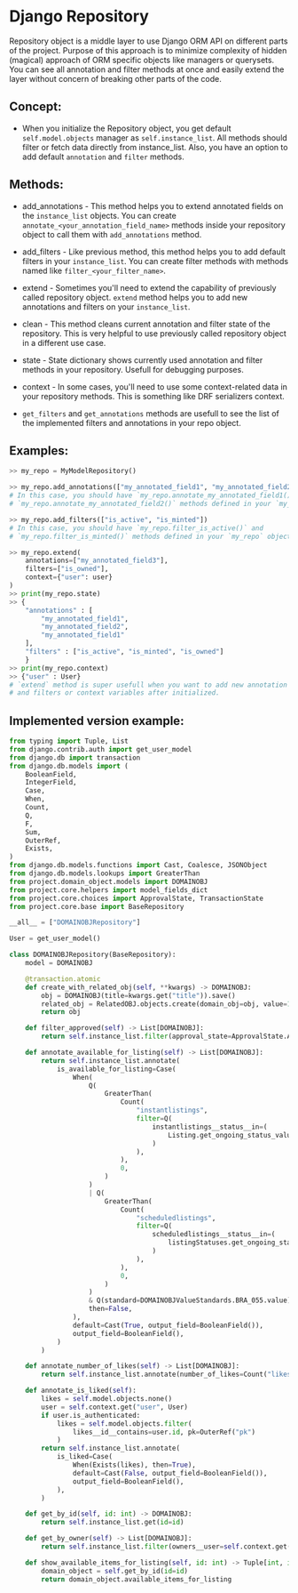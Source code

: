 # Django Repository

Repository object is a middle layer to use Django ORM API on different
parts of the project. Purpose of this approach is to minimize complexity
of hidden (magical) approach of ORM specific objects like managers or querysets.
You can see all annotation and filter methods at once and easily extend
the layer without concern of breaking other parts of the code.

## Concept:
-   When you initialize the Repository object, you get default
    `self.model.objects` manager as `self.instance_list`.
    All methods should filter or fetch data directly from instance_list.
    Also, you have an option to add default `annotation` and `filter` methods.

## Methods:
*   add_annotations - This method helps you to extend annotated fields
    on the `instance_list` objects. You can create `annotate_<your_annotation_field_name>`
    methods inside your repository object to call them with `add_annotations` method.

*   add_filters - Like previous method, this method helps you to add default filters
    in your `instance_list`. You can create filter methods with methods named
    like `filter_<your_filter_name>`.

*   extend - Sometimes you'll need to extend the capability of previously called
    repository object. `extend` method helps you to add new annotations
    and filters on your `instance_list`.

*   clean - This method cleans current annotation and filter state of the repository.
    This is very helpful to use previously called repository object in a different use case.

*   state - State dictionary shows currently used annotation and filter methods in
    your repository. Usefull for debugging purposes.

*   context - In some cases, you'll need to use some context-related data in your
    repository methods. This is something like DRF serializers context.

*   `get_filters` and `get_annotations` methods are usefull to see the list of the
    implemented filters and annotations in your repo object.


## Examples:

```python
>> my_repo = MyModelRepository()

>> my_repo.add_annotations(["my_annotated_field1", "my_annotated_field2"])
# In this case, you should have `my_repo.annotate_my_annotated_field1()` and
# `my_repo.annotate_my_annotated_field2()` methods defined in your `my_repo` object.

>> my_repo.add_filters(["is_active", "is_minted"])
# In this case, you should have `my_repo.filter_is_active()` and
# `my_repo.filter_is_minted()` methods defined in your `my_repo` object.

>> my_repo.extend(
    annotations=["my_annotated_field3"],
    filters=["is_owned"],
    context={"user": user}
)
>> print(my_repo.state)
>> {
    "annotations" : [
        "my_annotated_field1",
        "my_annotated_field2",
        "my_annotated_field1"
    ],
    "filters" : ["is_active", "is_minted", "is_owned"]
    }
>> print(my_repo.context)
>> {"user" : User}
# `extend` method is super usefull when you want to add new annotation
# and filters or context variables after initialized.
```


## Implemented version example:

```python
from typing import Tuple, List
from django.contrib.auth import get_user_model
from django.db import transaction
from django.db.models import (
    BooleanField,
    IntegerField,
    Case,
    When,
    Count,
    Q,
    F,
    Sum,
    OuterRef,
    Exists,
)
from django.db.models.functions import Cast, Coalesce, JSONObject
from django.db.models.lookups import GreaterThan
from project.domain_object.models import DOMAINOBJ
from project.core.helpers import model_fields_dict
from project.core.choices import ApprovalState, TransactionState
from project.core.base import BaseRepository

__all__ = ["DOMAINOBJRepository"]

User = get_user_model()

class DOMAINOBJRepository(BaseRepository):
    model = DOMAINOBJ

    @transaction.atomic
    def create_with_related_obj(self, **kwargs) -> DOMAINOBJ:
        obj = DOMAINOBJ(title=kwargs.get("title")).save()
        related_obj = RelatedOBJ.objects.create(domain_obj=obj, value=10)
        return obj

    def filter_approved(self) -> List[DOMAINOBJ]:
        return self.instance_list.filter(approval_state=ApprovalState.APPROVED)

    def annotate_available_for_listing(self) -> List[DOMAINOBJ]:
        return self.instance_list.annotate(
            is_available_for_listing=Case(
                When(
                    Q(
                        GreaterThan(
                            Count(
                                "instantlistings",
                                filter=Q(
                                    instantlistings__status__in=(
                                        Listing.get_ongoing_status_values()
                                    )
                                ),
                            ),
                            0,
                        )
                    )
                    | Q(
                        GreaterThan(
                            Count(
                                "scheduledlistings",
                                filter=Q(
                                    scheduledlistings__status__in=(
                                        listingStatuses.get_ongoing_status_values()
                                    )
                                ),
                            ),
                            0,
                        )
                    )
                    & Q(standard=DOMAINOBJValueStandards.BRA_055.value),
                    then=False,
                ),
                default=Cast(True, output_field=BooleanField()),
                output_field=BooleanField(),
            )
        )

    def annotate_number_of_likes(self) -> List[DOMAINOBJ]:
        return self.instance_list.annotate(number_of_likes=Count("likes"))

    def annotate_is_liked(self):
        likes = self.model.objects.none()
        user = self.context.get("user", User)
        if user.is_authenticated:
            likes = self.model.objects.filter(
                likes__id__contains=user.id, pk=OuterRef("pk")
            )
        return self.instance_list.annotate(
            is_liked=Case(
                When(Exists(likes), then=True),
                default=Cast(False, output_field=BooleanField()),
                output_field=BooleanField(),
            ),
        )

    def get_by_id(self, id: int) -> DOMAINOBJ:
        return self.instance_list.get(id=id)

    def get_by_owner(self) -> List[DOMAINOBJ]:
        return self.instance_list.filter(owners__user=self.context.get("user", User))

    def show_available_items_for_listing(self, id: int) -> Tuple[int, int]:
        domain_object = self.get_by_id(id=id)
        return domain_object.available_items_for_listing
```
